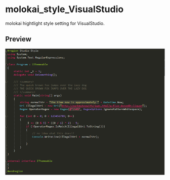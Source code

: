 # molokai_style_VisualStudio
molokai hightlight style setting for VisualStudio.

## Preview 
![Preview](https://github.com/aaBaO/molokai_style_VisualStudio/raw/master/preview.png)
